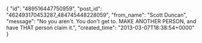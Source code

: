  {
   "id": "489516447750959",
   "post_id": "462493170453287_484745448228059",
   "from_name": "Scott Duncan",
   "message": "No you aren't. You don't get to. MAKE ANOTHER PERSON, and have THAT person claim it.",
   "created_time": "2013-03-07T18:38:54+0000"
 }
